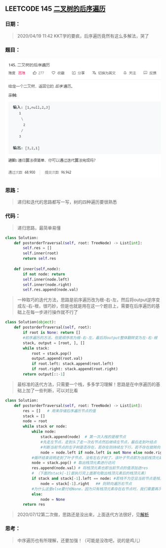 ## LEETCODE 145 [二叉树的后序遍历](https://leetcode-cn.com/problems/binary-tree-postorder-traversal/)

### 日期：

> 2020/04/19 11:42 KKT学的要疯，后序遍历竟然有这么多解法，哭了

### 题目：

![text](https://github.com/zjuzhfbloodz/LeetCode/blob/master/questions/0145.png?raw=true)

### 思路：

> 递归和迭代的思路都写一写，树的四种遍历要很熟悉
### 代码：

> 递归思路，最简单易懂
>

```python
class Solution:
    def postorderTraversal(self, root: TreeNode) -> List[int]:
        self.res = []
        self.inner(root)
        return self.res

    def inner(self,node):
        if not node: return 
        self.inner(node.left)
        self.inner(node.right)
        self.res.append(node.val)
```
> 一种取巧的迭代方法，思路是前序遍历改为根-右-左，然后将output逆序变成左-右-根，很巧妙，但是也就是用在这一个题目上，需要在后序遍历的基础上在每一步进行操作就不行了
```python
class Solution(object):
    def postorderTraversal(self, root):
        if root is None: return []
        #前序遍历的方法，但是顺序改为根-右-左，最后将output整体翻转变为左-右-根
        stack, output = [root, ], []
        while stack:
            root = stack.pop()
            output.append(root.val)
            if root.left: stack.append(root.left)
            if root.right: stack.append(root.right)
        return output[::-1]	
```
> 最标准的迭代方法，只需要一个栈，多多学习理解！思路是在中序遍历的基础上加了一些判断，可以对比看
```python
class Solution:
    def postorderTraversal(self, root: TreeNode) -> List[int]:
        res = []   # 用来存储后序遍历节点的值
        stack = []  
        node = root
        while stack or node:
            while node:
                stack.append(node)  # 第一次入栈的是根节点
                #先走左节点，走到头了走一次右节点然后继续左节点，最后走到叶结点
                #判断当前节点的左子树是否存在，若存在则持续左下行，若不存在就转向右子树
                node = node.left if node.left is not None else node.right
            #循环结束说明走到了叶子节点，没有左右子树了，该叶子节点即为当前栈顶元素，应该访问了
            node = stack.pop() # 取出栈顶元素进行访问
            res.append(node.val) # 将栈顶元素也即当前节点的值添加进res
            # （下面的stack[-1]是执行完上面那句取出栈顶元素后的栈顶元素）
            if stack and stack[-1].left == node: #若栈不为空且当前节点是栈顶元素的左节点
                node = stack[-1].right   ## 则转向遍历右节点
            #为什么这里else要付给None，因为只有栈顶元素存在右节点时，我们需要再次遍历他的右子树，其他情况都要跳过下次循环的while node，不需要再遍历了，所以赋值为None跳过
            else:
                node = None 
        return res
```
>2020/07/12第二次做，思路还是没出来，上面迭代方法很好，见[解析](https://leetcode-cn.com/problems/binary-tree-postorder-traversal/solution/er-cha-shu-de-hou-xu-bian-li-die-dai-fa-by-da-da-m/)
### 思考：

> 中序遍历也有所理解，还要加强！（可能是没改吧，说的是鸡儿）

